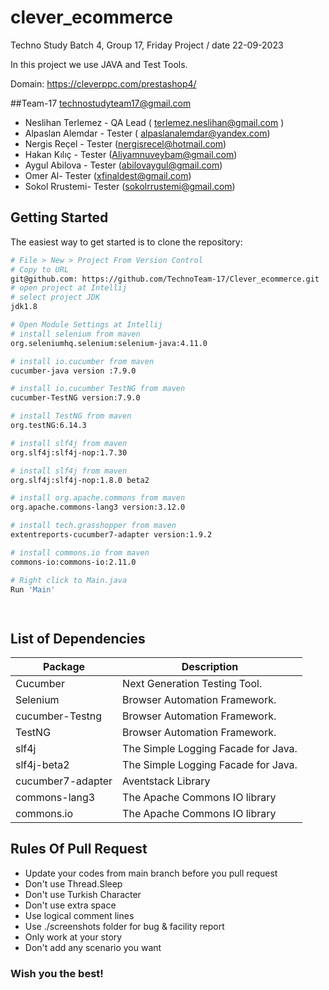 # clever_ecommerce

Techno Study Batch 4, Group 17, Friday Project / date 22-09-2023

In this project we use JAVA and Test Tools.

Domain: https://cleverppc.com/prestashop4/

##Team-17 technostudyteam17@gmail.com

- Neslihan Terlemez - QA Lead ( terlemez.neslihan@gmail.com )
- Alpaslan Alemdar - Tester   ( alpaslanalemdar@yandex.com)
- Nergis Reçel - Tester (nergisrecel@hotmail.com)
- Hakan Kılıç - Tester   (Aliyamnuveybam@gmail.com)
- Aygul Abilova - Tester (abilovaygul@gmail.com)
- Omer Al- Tester (xfinaldest@gmail.com)
- Sokol Rrustemi- Tester (sokolrrustemi@gmail.com)
   

Getting Started
---------------

The easiest way to get started is to clone the repository:

```bash
# File > New > Project From Version Control 
# Copy to URL
git@github.com: https://github.com/TechnoTeam-17/Clever_ecommerce.git
# open project at Intellij
# select project JDK
jdk1.8

# Open Module Settings at Intellij
# install selenium from maven
org.seleniumhq.selenium:selenium-java:4.11.0

# install io.cucumber from maven
cucumber-java version :7.9.0

# install io.cucumber TestNG from maven
cucumber-TestNG version:7.9.0

# install TestNG from maven
org.testNG:6.14.3

# install slf4j from maven
org.slf4j:slf4j-nop:1.7.30

# install slf4j from maven
org.slf4j:slf4j-nop:1.8.0 beta2

# install org.apache.commons from maven
org.apache.commons-lang3 version:3.12.0

# install tech.grasshopper from maven
extentreports-cucumber7-adapter version:1.9.2

# install commons.io from maven
commons-io:commons-io:2.11.0

# Right click to Main.java
Run 'Main'

 
```

List of Dependencies
----------------

| Package                 | Description                         |
|-------------------------|-------------------------------------|
| Cucumber                | Next Generation Testing Tool.       |
| Selenium                | Browser Automation Framework.       |
| cucumber-Testng         | Browser Automation Framework.       |
| TestNG                  | Browser Automation Framework.       |
| slf4j                   | The Simple Logging Facade for Java. | 
| slf4j-beta2             | The Simple Logging Facade for Java. |
| cucumber7-adapter       | Aventstack Library                  |
| commons-lang3           | The Apache Commons IO library       |
| commons.io              | The Apache Commons IO library       |

## Rules Of Pull Request
- Update your codes from main branch before you pull request
- Don't use Thread.Sleep
- Don't use Turkish Character
- Don't use extra space
- Use logical comment lines
- Use ./screenshots folder for bug & facility report
- Only work at your story
- Don't add any scenario you want

### Wish you the best! 
